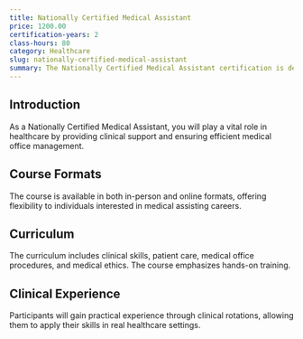 ```yaml
---
title: Nationally Certified Medical Assistant
price: 1200.00
certification-years: 2
class-hours: 80
category: Healthcare
slug: nationally-certified-medical-assistant
summary: The Nationally Certified Medical Assistant certification is designed for individuals pursuing a career in medical assisting. This comprehensive course covers clinical and administrative skills, patient care, and medical office management. It equips candidates with the skills needed to assist healthcare providers and ensure smooth clinic operations.
---
```


## Introduction

As a Nationally Certified Medical Assistant, you will play a vital role in healthcare by providing clinical support and ensuring efficient medical office management.

## Course Formats

The course is available in both in-person and online formats, offering flexibility to individuals interested in medical assisting careers.

## Curriculum

The curriculum includes clinical skills, patient care, medical office procedures, and medical ethics. The course emphasizes hands-on training.

## Clinical Experience

Participants will gain practical experience through clinical rotations, allowing them to apply their skills in real healthcare settings.


